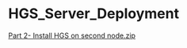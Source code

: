 # HGS_Server_Deployment

[Part 2- Install HGS on second node.zip](https://github.com/Shashank231190/HGSDeploy/files/9148888/Part.2-.Install.HGS.on.second.node.zip)
